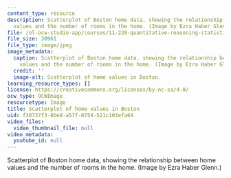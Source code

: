 ```yaml
---
content_type: resource
description: Scatterplot of Boston home data, showing the relationship between home
  values and the number of rooms in the home. (Image by Ezra Haber Glenn.)
file: /ol-ocw-studio-app/courses/11-220-quantitative-reasoning-statistical-methods-for-planners-i-spring-2009/f38737f38be8a57f0754521c103efa64_11-220s09.jpg
file_size: 30961
file_type: image/jpeg
image_metadata:
  caption: Scatterplot of Boston home data, showing the relationship between home
    values and the number of rooms in the home. (Image by Ezra Haber Glenn.)
  credit: ''
  image-alt: Scatterplot of home values in Boston.
learning_resource_types: []
license: https://creativecommons.org/licenses/by-nc-sa/4.0/
ocw_type: OCWImage
resourcetype: Image
title: Scatterplot of home values in Boston
uid: f38737f3-8be8-a57f-0754-521c103efa64
video_files:
  video_thumbnail_file: null
video_metadata:
  youtube_id: null
---
```

Scatterplot of Boston home data, showing the relationship between home values and the number of rooms in the home. (Image by Ezra Haber Glenn.)